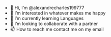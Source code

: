 - 👋 Hi, I’m @alexandrecharles199777
- 👀 I’m interested in whatever  makes me happy
- 🌱 I’m currently learning Languages 
- 💞️ I’m looking to collaborate with a partner 
- 📫 How to reach me contact me on my email 

<!---
alexandrecharles199777/alexandrecharles199777 is a ✨ special ✨ repository because its `README.md` (this file) appears on your GitHub profile.
You can click the Preview link to take a look at your changes.
--->
